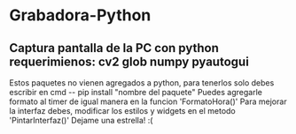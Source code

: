 # Grabadora-Python
Captura pantalla de la PC con python
requerimienos:
 cv2
 glob
 numpy 
 pyautogui
 ------------------------------
 Estos paquetes no vienen agregados a python, para tenerlos solo debes
 escribir en cmd -- pip install "nombre del paquete"
 Puedes agregarle formato al timer de igual manera en la funcion 'FormatoHora()'
 Para mejorar la interfaz debes, modificar los estilos y widgets en el metodo 'PintarInterfaz()'
 Dejame una estrella! :(
 
